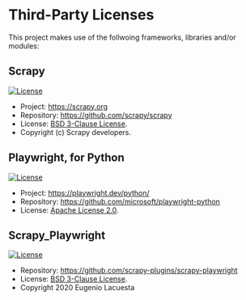 # Third-Party Licenses

This project makes use of the follwoing frameworks, libraries and/or modules:

## Scrapy
[![License](https://img.shields.io/badge/License-BSD_3--Clause-blue.svg)](https://opensource.org/licenses/BSD-3-Clause)
- Project: https://scrapy.org  
- Repository: https://github.com/scrapy/scrapy  
- License: [BSD 3-Clause License](https://github.com/scrapy/scrapy/blob/master/LICENSE).
- Copyright (c) Scrapy developers.

## Playwright, for Python
[![License](https://img.shields.io/badge/License-Apache_2.0-blue.svg)](https://opensource.org/licenses/Apache-2.0)
- Project: https://playwright.dev/python/
- Repository: https://github.com/microsoft/playwright-python
- License: [Apache License 2.0](https://github.com/microsoft/playwright-python/blob/main/LICENSE).


## Scrapy_Playwright
[![License](https://img.shields.io/badge/License-BSD_3--Clause-blue.svg)](https://opensource.org/licenses/BSD-3-Clause)
- Repository: https://github.com/scrapy-plugins/scrapy-playwright
- License: [BSD 3-Clause License](https://github.com/scrapy-plugins/scrapy-playwright/blob/main/LICENSE).
- Copyright 2020 Eugenio Lacuesta